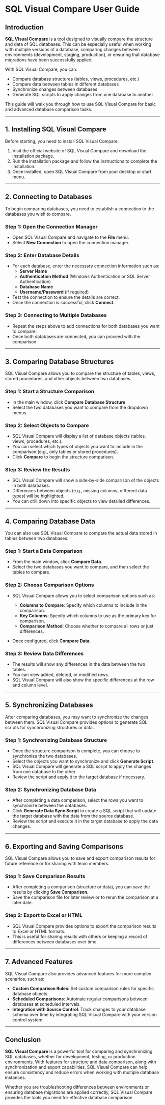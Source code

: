 # SQL Visual Compare User Guide

## Introduction

**SQL Visual Compare** is a tool designed to visually compare the structure and data of SQL databases. This can be especially useful when working with multiple versions of a database, comparing changes between environments (development, staging, production), or ensuring that database migrations have been successfully applied.

With SQL Visual Compare, you can:
- Compare database structures (tables, views, procedures, etc.)
- Compare data between tables in different databases
- Synchronize changes between databases
- Generate SQL scripts to apply changes from one database to another

This guide will walk you through how to use SQL Visual Compare for basic and advanced database comparison tasks.

---

## 1. Installing SQL Visual Compare

Before starting, you need to install SQL Visual Compare.

1. Visit the official website of SQL Visual Compare and download the installation package.
2. Run the installation package and follow the instructions to complete the installation.
3. Once installed, open SQL Visual Compare from your desktop or start menu.

---

## 2. Connecting to Databases

To begin comparing databases, you need to establish a connection to the databases you wish to compare.

### Step 1: Open the Connection Manager

- Open SQL Visual Compare and navigate to the **File** menu.
- Select **New Connection** to open the connection manager.

### Step 2: Enter Database Details

- For each database, enter the necessary connection information such as:
  - **Server Name**
  - **Authentication Method** (Windows Authentication or SQL Server Authentication)
  - **Database Name**
  - **Username/Password** (if required)
- Test the connection to ensure the details are correct.
- Once the connection is successful, click **Connect**.

### Step 3: Connecting to Multiple Databases

- Repeat the steps above to add connections for both databases you want to compare.
- Once both databases are connected, you can proceed with the comparison.

---

## 3. Comparing Database Structures

SQL Visual Compare allows you to compare the structure of tables, views, stored procedures, and other objects between two databases.

### Step 1: Start a Structure Comparison

- In the main window, click **Compare Database Structure**.
- Select the two databases you want to compare from the dropdown menus.

### Step 2: Select Objects to Compare

- SQL Visual Compare will display a list of database objects (tables, views, procedures, etc.).
- You can select which types of objects you want to include in the comparison (e.g., only tables or stored procedures).
- Click **Compare** to begin the structure comparison.

### Step 3: Review the Results

- SQL Visual Compare will show a side-by-side comparison of the objects in both databases.
- Differences between objects (e.g., missing columns, different data types) will be highlighted.
- You can drill down into specific objects to view detailed differences.

---

## 4. Comparing Database Data

You can also use SQL Visual Compare to compare the actual data stored in tables between two databases.

### Step 1: Start a Data Comparison

- From the main window, click **Compare Data**.
- Select the two databases you want to compare, and then select the tables to compare.

### Step 2: Choose Comparison Options

- SQL Visual Compare allows you to select comparison options such as:
  - **Columns to Compare**: Specify which columns to include in the comparison.
  - **Key Columns**: Specify which columns to use as the primary key for comparison.
  - **Comparison Method**: Choose whether to compare all rows or just differences.
  
- Once configured, click **Compare Data**.

### Step 3: Review Data Differences

- The results will show any differences in the data between the two tables.
- You can view added, deleted, or modified rows.
- SQL Visual Compare will also show the specific differences at the row and column level.

---

## 5. Synchronizing Databases

After comparing databases, you may want to synchronize the changes between them. SQL Visual Compare provides options to generate SQL scripts for synchronizing structures or data.

### Step 1: Synchronizing Database Structure

- Once the structure comparison is complete, you can choose to synchronize the two databases.
- Select the objects you want to synchronize and click **Generate Script**.
- SQL Visual Compare will generate a SQL script to apply the changes from one database to the other.
- Review the script and apply it to the target database if necessary.

### Step 2: Synchronizing Database Data

- After completing a data comparison, select the rows you want to synchronize between the databases.
- Click **Generate Data Sync Script** to create a SQL script that will update the target database with the data from the source database.
- Review the script and execute it in the target database to apply the data changes.

---

## 6. Exporting and Saving Comparisons

SQL Visual Compare allows you to save and export comparison results for future reference or for sharing with team members.

### Step 1: Save Comparison Results

- After completing a comparison (structure or data), you can save the results by clicking **Save Comparison**.
- Save the comparison file for later review or to rerun the comparison at a later date.

### Step 2: Export to Excel or HTML

- SQL Visual Compare provides options to export the comparison results to Excel or HTML formats.
- This is useful for sharing results with others or keeping a record of differences between databases over time.

---

## 7. Advanced Features

SQL Visual Compare also provides advanced features for more complex scenarios, such as:

- **Custom Comparison Rules**: Set custom comparison rules for specific database objects.
- **Scheduled Comparisons**: Automate regular comparisons between databases at scheduled intervals.
- **Integration with Source Control**: Track changes to your database schema over time by integrating SQL Visual Compare with your version control system.

---

## Conclusion

**SQL Visual Compare** is a powerful tool for comparing and synchronizing SQL databases, whether for development, testing, or production environments. With features for structure and data comparison, along with synchronization and export capabilities, SQL Visual Compare can help ensure consistency and reduce errors when working with multiple database instances.

Whether you are troubleshooting differences between environments or ensuring database migrations are applied correctly, SQL Visual Compare provides the tools you need for effective database comparison.
